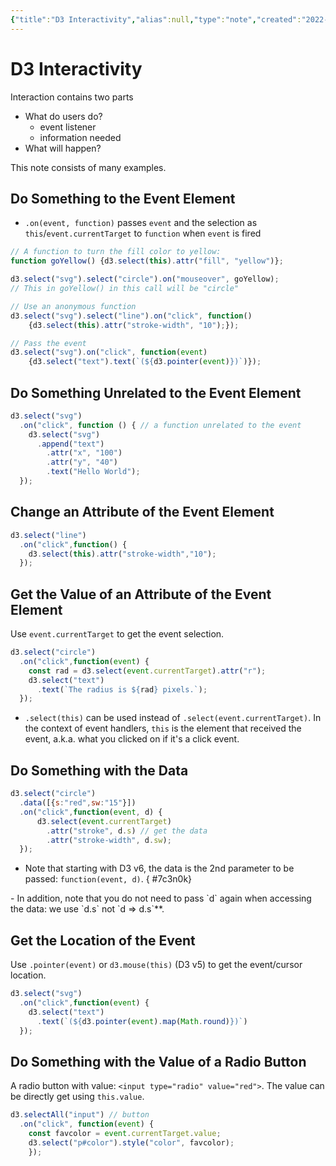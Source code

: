 ```yaml
---
{"title":"D3 Interactivity","alias":null,"type":"note","created":"2022-12-01T21:43:56","modified":"2022-12-02T10:54:18","dg-publish":true,"sup":[{}],"state":"done","permalink":"/d3-interactivity/","dgPassFrontmatter":true,"updated":"2022-12-02T10:54:18"}
---
```



# D3 Interactivity

Interaction contains two parts

- What do users do?
    - event listener
    - information needed
- What will happen?

This note consists of many examples.

## Do Something to the Event Element

- `.on(event, function)` passes `event` and the selection as `this`/`event.currentTarget` to `function` when `event` is fired

```js
// A function to turn the fill color to yellow:
function goYellow() {d3.select(this).attr("fill", "yellow")};

d3.select("svg").select("circle").on("mouseover", goYellow);
// This in goYellow() in this call will be "circle"

// Use an anonymous function
d3.select("svg").select("line").on("click", function()
    {d3.select(this).attr("stroke-width", "10");});

// Pass the event
d3.select("svg").on("click", function(event)
    {d3.select("text").text(`(${d3.pointer(event)})`)});
```

## Do Something Unrelated to the Event Element

```js
d3.select("svg")
  .on("click", function () { // a function unrelated to the event
    d3.select("svg")
      .append("text")
        .attr("x", "100")
        .attr("y", "40")
        .text("Hello World");
  });
```

##  Change an Attribute of the Event Element

```js
d3.select("line")
  .on("click",function() {
    d3.select(this).attr("stroke-width","10");
  });
```

##  Get the Value of an Attribute of the Event Element

Use `event.currentTarget` to get the event selection.

```js
d3.select("circle")
  .on("click",function(event) {
    const rad = d3.select(event.currentTarget).attr("r");
    d3.select("text")
      .text(`The radius is ${rad} pixels.`);
  });
```

- <span class="alt-check alt-check-tip">`.select(this)` can be used instead of `.select(event.currentTarget)`. In the context of event handlers, `this` is the element that received the event, a.k.a. what you clicked on if it's a click event.</span>

##  Do Something with the Data

```js
d3.select("circle")
  .data([{s:"red",sw:"15"}])
  .on("click",function(event, d) {    
      d3.select(event.currentTarget)
        .attr("stroke", d.s) // get the data
        .attr("stroke-width", d.sw);
  });
```

- <span class="alt-check alt-check-rmk">Note that starting with D3 v6, the data is the 2nd parameter to be passed: `function(event, d)`.
{ #7c3n0k}
</span>
- <span class="alt-check alt-check-rmk">In addition, note that you do not need to pass `d` again when accessing the data: we use `d.s` not `d => d.s`**.</span>

##  Get the Location of the Event

Use `.pointer(event)` or `d3.mouse(this)` (D3 v5) to get the event/cursor location.

```js
d3.select("svg")
  .on("click",function(event) {
    d3.select("text")
      .text(`(${d3.pointer(event).map(Math.round)})`)
  });
```

## Do Something with the Value of a Radio Button

A radio button with value: `<input type="radio" value="red">`. The value can be directly get using `this.value`.

```js
d3.selectAll("input") // button
  .on("click", function(event) {
    const favcolor = event.currentTarget.value;
    d3.select("p#color").style("color", favcolor);
    });
```
